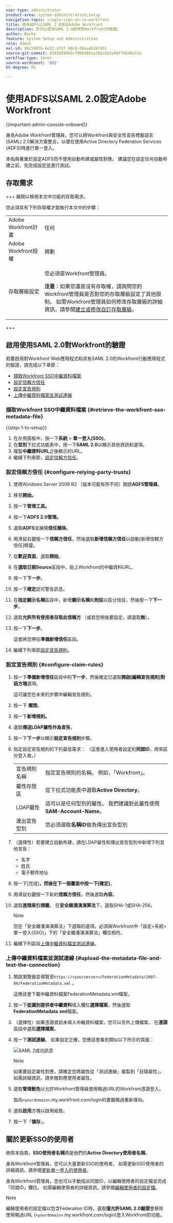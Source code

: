 ```yaml
---
user-type: administrator
product-area: system-administration;setup
navigation-topic: single-sign-on-in-workfront
title: 使用ADFS以SAML 2.0設定Adobe Workfront
description: 您可以使用SAML 2.0啟用對Workfront的驗證。
author: Becky
feature: System Setup and Administration
role: Admin
exl-id: 9bc5987b-6e32-47df-90c8-08ea4b1b7451
source-git-commit: d585b698b6c7900d861a30dc6b5e0bff6bd6d13a
workflow-type: tm+mt
source-wordcount: '882'
ht-degree: 0%

---
```


# 使用ADFS以SAML 2.0設定Adobe Workfront

{{important-admin-console-onboard}}

身為Adobe Workfront管理員，您可以將Workfront與安全性宣告標籤語言(SAML) 2.0解決方案整合，以便在使用Active Directory Federation Services (ADFS)時進行單一登入。

本指南著重於設定ADFS而不使用自動布建或屬性對應。 建議您在設定任何自動布建之前，先完成設定並進行測試。

## 存取需求

+++ 展開以檢視本文中功能的存取需求。

您必須具有下列存取權才能執行本文中的步驟：

<table style="table-layout:auto"> 
 <col> 
 <col> 
 <tbody> 
  <tr> 
   <td role="rowheader">Adobe Workfront計畫</td> 
   <td>任何</td> 
  </tr> 
  <tr> 
   <td role="rowheader">Adobe Workfront授權</td> 
   <td>規劃</td> 
  </tr> 
  <tr> 
   <td role="rowheader">存取層級設定</td> 
   <td> <p>您必須是Workfront管理員。</p> <p><b>注意</b>：如果您還是沒有存取權，請詢問您的Workfront管理員是否對您的存取層級設定了其他限制。 如需Workfront管理員如何修改存取層級的詳細資訊，請參閱<a href="../../../administration-and-setup/add-users/configure-and-grant-access/create-modify-access-levels.md" class="MCXref xref">建立或修改自訂存取層級</a>。</p> </td> 
  </tr> 
 </tbody> 
</table>

+++

## 啟用使用SAML 2.0對Workfront的驗證

若要啟用對Workfront Web應用程式和具有SAML 2.0的Workfront行動應用程式的驗證，請完成以下章節：

* [擷取Workfront SSO中繼資料檔案](#retrieve-the-workfront-sso-metadata-file)
* [設定信賴方信任](#configure-relying-party-trusts)
* [設定宣告規則](#configure-claim-rules)
* [上傳中繼資料檔案並測試連線](#upload-the-metadata-file-and-test-the-connection)

### 擷取Workfront SSO中繼資料檔案 {#retrieve-the-workfront-sso-metadata-file}

{{step-1-to-setup}}

1. 在左側面板中，按一下&#x200B;**系統** > **單一登入(SSO)**。
1. 在&#x200B;**型別**&#x200B;下拉式功能表中，按一下&#x200B;**SAML 2.0**&#x200B;以顯示其他資訊和選項。
1. 複製&#x200B;**中繼資料URL**&#x200B;之後顯示的URL。
1. 繼續下列章節，[設定信賴方信任](#configure-relying-party-trusts)。

### 設定信賴方信任 {#configure-relying-party-trusts}

1. 使用Windows Server 2008 R2 （版本可能有所不同）開啟&#x200B;**ADFS管理員**。
1. 移至&#x200B;**開始。**
1. 按一下&#x200B;**管理工具。**
1. 按一下&#x200B;**ADFS 2.0管理。**
1. 選取&#x200B;**ADFS**&#x200B;並展開&#x200B;**信任關係**。
1. 用滑鼠右鍵按一下&#x200B;**信賴方信任**，然後選取&#x200B;**新增信賴方信任**&#x200B;以啟動[新增信賴方信任]精靈。
1. 從&#x200B;**歡迎頁面**，選取&#x200B;**開始**。
1. 在&#x200B;**選取日期Source**&#x200B;區段中，貼上Workfront的中繼資料URL。
1. 按一下&#x200B;**下一步**。
1. 按一下&#x200B;**確定**&#x200B;認可警告訊息。
1. 在&#x200B;**指定顯示名稱**&#x200B;區段中，新增&#x200B;**顯示名稱**&#x200B;和&#x200B;**附註**&#x200B;以區分信任，然後按一下&#x200B;**下一步**。
1. 選取&#x200B;**允許所有使用者存取此信賴方** （或若您稍後要設定，請選取&#x200B;**無**）。
1. 按一下&#x200B;**下一步**。

   這會將您帶往&#x200B;**準備新增信任**&#x200B;區段。

1. 繼續下列章節[設定宣告規則](#configure-claim-rules)。

### 設定宣告規則 {#configure-claim-rules}

1. 按一下&#x200B;**準備新增信任**&#x200B;區段中的&#x200B;**下一步**，然後確定已選取&#x200B;**開啟[編輯宣告規則]對話方塊**&#x200B;選項。

   這可讓您在未來的步驟中編輯宣告規則。

1. 按一下 **關閉**。
1. 按一下&#x200B;**新增規則。**
1. 選取&#x200B;**傳送LDAP屬性作為宣告**。
1. 按一下&#x200B;**下一步**&#x200B;以顯示&#x200B;**設定宣告規則**&#x200B;步驟。
1. 指定設定宣告規則的下列最低需求： （這會進入使用者設定的&#x200B;**同盟ID**，用來區分登入者。）


   <table >                
      <tbody>
            <tr>
               <td>宣告規則名稱
               </td>
               <td>指定宣告規則的名稱。 例如，「Workfront」。</td>
            </tr>
            <tr>
               <td>屬性存放區</td>
               <td >從下拉式功能表中選取<b>Active Directory</b>。</td>
            </tr>
            <tr>
               <td>LDAP屬性</td>
               <td>這可以是任何型別的屬性。 我們建議對此屬性使用<b>SAM-Account-Name</b>。</td>
            </tr>
            <tr>
               <td>連出宣告型別</td>
               <td>您必須選取<b>名稱ID</b>做為傳出宣告型別</td>
            </tr>
      </tbody>
   </table>

1. （選擇性）若要建立自動布建，請在LDAP屬性和傳出宣告型別中新增下列其他宣告：

   * 名字
   * 姓氏
   * 電子郵件地址

1. 按一下[完成]****，然後在下一個畫面中按一下[確定]****。
1. 用滑鼠右鍵按一下新的&#x200B;**信賴方信任**，然後選取&#x200B;**內容**。
1. 選取&#x200B;**進階索引標籤**。 在&#x200B;**安全雜湊演演算法**&#x200B;下，選取SHA-1或SHA-256。

   >[!NOTE]
   >
   >您在「安全雜湊演演算法」下選取的選項，必須與Workfront中「設定>系統>單一登入(SSO)」下的「安全雜湊演演算法」欄位相符。

1. 繼續下列區段[上傳中繼資料檔並測試連線](#upload-the-metadata-file-and-test-the-connection)。

### 上傳中繼資料檔案並測試連線 {#upload-the-metadata-file-and-test-the-connection}

1. 開啟瀏覽器並導覽至`https://<yourserver>/FederationMetadata/2007-06/FederationMetadata.xml` 。

   這應該會下載中繼資料檔案FederationMetadata.xml檔案。

1. 按一下&#x200B;**從識別提供者中繼資料**&#x200B;填入欄位&#x200B;**選擇檔案**，然後選取&#x200B;**FederationMetadata.xml**&#x200B;檔案。

1. （選擇性）如果憑證資訊未填入中繼資料檔案，您可以另外上傳檔案。 在&#x200B;**憑證**&#x200B;區段中選取&#x200B;**選擇檔案**。

1. 按一下&#x200B;**測試連線**。 如果設定正確，您應該會看到類似以下所示的頁面：

   ![SAML 2成功訊息](assets/success-saml-2.png)

   >[!NOTE]
   >
   >如果要設定屬性對應，請確定您將屬性從「測試連線」複製到「目錄屬性」。 如需詳細資訊，請參閱對應使用者屬性。

1. 選取&#x200B;**管理劐免**&#x200B;以允許Workfront管理員使用略過URL的Workfront憑證登入。

   指向`<yourdomain>`.my.workfront.com/login的書籤略過重新導向。

1. 選取&#x200B;**啟用**&#x200B;方塊以啟用組態。
1. 按一下「**儲存**」。

## 關於更新SSO的使用者

依照本指南，**SSO使用者名稱**&#x200B;將是他們的&#x200B;**Active Directory使用者名稱**。

身為Workfront管理員，您可以大量更新SSO的使用者。 如需更新SSO使用者的詳細資訊，請參閱[更新單一登入的使用者](../../../administration-and-setup/add-users/single-sign-on/update-users-sso.md)。

身為Workfront管理員，您也可以手動指派同盟ID，以編輯使用者的設定檔並完成「同盟ID」欄位。 如需編輯使用者的詳細資訊，請參閱[編輯使用者的設定檔](../../../administration-and-setup/add-users/create-and-manage-users/edit-a-users-profile.md)。

>[!NOTE]
>
>編輯使用者的設定檔以包含Federation ID時，選取&#x200B;**僅允許SAML 2.0驗證**&#x200B;會移除使用略過URL (`<yourdomain>`.my.workfront.com/login)登入Workfront的功能。

